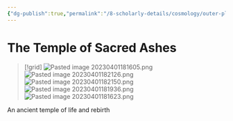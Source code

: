 ```yaml
---
{"dg-publish":true,"permalink":"/8-scholarly-details/cosmology/outer-planes/elysium/the-temple-of-sacred-ashes/","noteIcon":""}
---
```


# The Temple of Sacred Ashes

>[!grid]
>![Pasted image 20230401181605.png](/img/user/x.%20Assets/Attachments/Pasted%20image%2020230401181605.png)
>![Pasted image 20230401182126.png](/img/user/x.%20Assets/Attachments/Pasted%20image%2020230401182126.png)
>![Pasted image 20230401182150.png](/img/user/x.%20Assets/Attachments/Pasted%20image%2020230401182150.png)
>![Pasted image 20230401181936.png](/img/user/x.%20Assets/Attachments/Pasted%20image%2020230401181936.png)
>![Pasted image 20230401181623.png](/img/user/x.%20Assets/Attachments/Pasted%20image%2020230401181623.png)

An ancient temple of life and rebirth